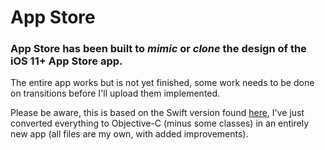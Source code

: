 #  App Store
### App Store has been built to *mimic* or *clone* the design of the iOS 11+ App Store app.

The entire app works but is not yet finished, some work needs to be done on transitions before I'll upload them implemented.


Please be aware, this is based on the Swift version found [here](https://github.com/phillfarrugia/appstore-clone), I've just converted everything to Objective-C (minus some classes) in an entirely new app (all files are my own, with added improvements).
